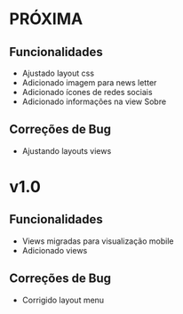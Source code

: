 # PRÓXIMA
## Funcionalidades
* Ajustado layout css
* Adicionado imagem para news letter
* Adicionado ícones de redes sociais
* Adicionado informações na view Sobre

## Correções de Bug
* Ajustando layouts views

# v1.0
## Funcionalidades
* Views migradas para visualização mobile
* Adicionado views

## Correções de Bug
* Corrigido layout menu
